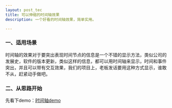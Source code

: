 ```yaml
---
layout: post_tec
title: 可以伸缩的时间轴效果 
description: 一个好看的时间轴效果，简单实用。

---
```

### 一、适用场景
时间轴的效果对于要突出表现时间节点的信息是一个不错的显示方法，类似公司的发展史，软件的版本更新，类似这样的信息，都可以用时间轴来显示，时间和事件突出，并且可以带有交互效果，我们的项目上，老板发话要用这种方式显示，谁敢不从，赶紧动手做吧。

### 二、从思路开始
先看下demo：<a href="/test/sjz/html/index.html" target="_blank">时间轴demo</a>
